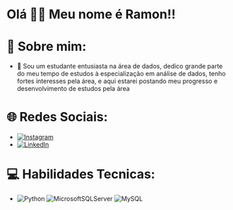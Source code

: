 # Olá 🙋‍♂️ Meu nome é Ramon!!
# 💫 Sobre mim:
- 👋 Sou um estudante entusiasta na área de dados, dedico grande parte do meu tempo de estudos à especialização em análise de dados,
  tenho fortes interesses pela área, e aqui estarei postando meu progresso e desenvolvimento de estudos pela área


# 🌐 Redes Sociais:
- [![Instagram](https://img.shields.io/badge/Instagram-%23E4405F.svg?logo=Instagram&logoColor=white)](https://www.instagram.com/__rramon/)
- [![LinkedIn](https://img.shields.io/badge/LinkedIn-%230077B5.svg?logo=linkedin&logoColor=white)](https://www.linkedin.com/in/ramon-oliveiraa359/) 

# 💻 Habilidades Tecnicas:
- ![Python](https://img.shields.io/badge/python-3670A0?style=for-the-badge&logo=python&logoColor=ffdd54) ![MicrosoftSQLServer](https://img.shields.io/badge/Microsoft%20SQL%20Server-CC2927?style=for-the-badge&logo=microsoft%20sql%20server&logoColor=white) ![MySQL](https://img.shields.io/badge/mysql-4479A1.svg?style=for-the-badge&logo=mysql&logoColor=white)

<!-- Proudly created with GPRM ( https://gprm.itsvg.in ) -->
<!---
Ramonnsy/Ramonnsy is a ✨ special ✨ repository because its `README.md` (this file) appears on your GitHub profile.
You can click the Preview link to take a look at your changes.
--->
